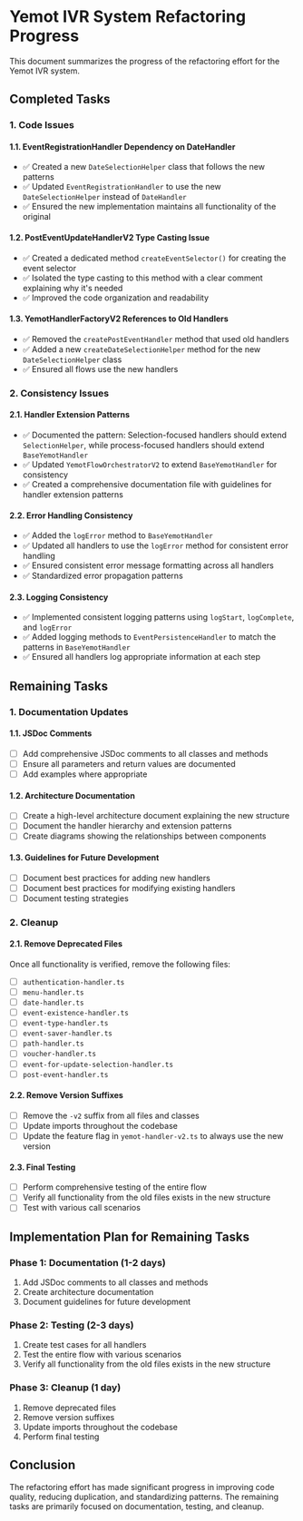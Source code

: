 # Yemot IVR System Refactoring Progress

This document summarizes the progress of the refactoring effort for the Yemot IVR system.

## Completed Tasks

### 1. Code Issues

#### 1.1. EventRegistrationHandler Dependency on DateHandler
- ✅ Created a new `DateSelectionHelper` class that follows the new patterns
- ✅ Updated `EventRegistrationHandler` to use the new `DateSelectionHelper` instead of `DateHandler`
- ✅ Ensured the new implementation maintains all functionality of the original

#### 1.2. PostEventUpdateHandlerV2 Type Casting Issue
- ✅ Created a dedicated method `createEventSelector()` for creating the event selector
- ✅ Isolated the type casting to this method with a clear comment explaining why it's needed
- ✅ Improved the code organization and readability

#### 1.3. YemotHandlerFactoryV2 References to Old Handlers
- ✅ Removed the `createPostEventHandler` method that used old handlers
- ✅ Added a new `createDateSelectionHelper` method for the new `DateSelectionHelper` class
- ✅ Ensured all flows use the new handlers

### 2. Consistency Issues

#### 2.1. Handler Extension Patterns
- ✅ Documented the pattern: Selection-focused handlers should extend `SelectionHelper`, while process-focused handlers should extend `BaseYemotHandler`
- ✅ Updated `YemotFlowOrchestratorV2` to extend `BaseYemotHandler` for consistency
- ✅ Created a comprehensive documentation file with guidelines for handler extension patterns

#### 2.2. Error Handling Consistency
- ✅ Added the `logError` method to `BaseYemotHandler`
- ✅ Updated all handlers to use the `logError` method for consistent error handling
- ✅ Ensured consistent error message formatting across all handlers
- ✅ Standardized error propagation patterns

#### 2.3. Logging Consistency
- ✅ Implemented consistent logging patterns using `logStart`, `logComplete`, and `logError`
- ✅ Added logging methods to `EventPersistenceHandler` to match the patterns in `BaseYemotHandler`
- ✅ Ensured all handlers log appropriate information at each step

## Remaining Tasks

### 1. Documentation Updates

#### 1.1. JSDoc Comments
- [ ] Add comprehensive JSDoc comments to all classes and methods
- [ ] Ensure all parameters and return values are documented
- [ ] Add examples where appropriate

#### 1.2. Architecture Documentation
- [ ] Create a high-level architecture document explaining the new structure
- [ ] Document the handler hierarchy and extension patterns
- [ ] Create diagrams showing the relationships between components

#### 1.3. Guidelines for Future Development
- [ ] Document best practices for adding new handlers
- [ ] Document best practices for modifying existing handlers
- [ ] Document testing strategies

### 2. Cleanup

#### 2.1. Remove Deprecated Files
Once all functionality is verified, remove the following files:
- [ ] `authentication-handler.ts`
- [ ] `menu-handler.ts`
- [ ] `date-handler.ts`
- [ ] `event-existence-handler.ts`
- [ ] `event-type-handler.ts`
- [ ] `event-saver-handler.ts`
- [ ] `path-handler.ts`
- [ ] `voucher-handler.ts`
- [ ] `event-for-update-selection-handler.ts`
- [ ] `post-event-handler.ts`

#### 2.2. Remove Version Suffixes
- [ ] Remove the `-v2` suffix from all files and classes
- [ ] Update imports throughout the codebase
- [ ] Update the feature flag in `yemot-handler-v2.ts` to always use the new version

#### 2.3. Final Testing
- [ ] Perform comprehensive testing of the entire flow
- [ ] Verify all functionality from the old files exists in the new structure
- [ ] Test with various call scenarios

## Implementation Plan for Remaining Tasks

### Phase 1: Documentation (1-2 days)
1. Add JSDoc comments to all classes and methods
2. Create architecture documentation
3. Document guidelines for future development

### Phase 2: Testing (2-3 days)
1. Create test cases for all handlers
2. Test the entire flow with various scenarios
3. Verify all functionality from the old files exists in the new structure

### Phase 3: Cleanup (1 day)
1. Remove deprecated files
2. Remove version suffixes
3. Update imports throughout the codebase
4. Perform final testing

## Conclusion

The refactoring effort has made significant progress in improving code quality, reducing duplication, and standardizing patterns. The remaining tasks are primarily focused on documentation, testing, and cleanup.